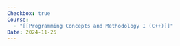 ```yaml
---
Checkbox: true
Course:
  - "[[Programming Concepts and Methodology I (C++)]]"
Date: 2024-11-25
---
```

